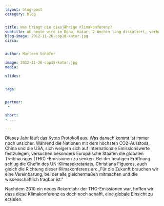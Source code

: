 ```yaml
---
layout: blog-post
category: blog


title: Was bringt die diesjährige Klimakonferenz?
subtitle: Ab heute wird in Doha, Katar, 2 Wochen lang diskutiert, verhandelt und diskutiert.
blog-image: 2012-11-26-cop18-katar.jpg
circa: 


author: Marleen Schäfer

image: 2012-11-26-cop18-katar.jpg
media: 

slides:


tags:


partner:
 - 

short: 
- ...

---
```




Dieses Jahr läuft das Kyoto Protokoll aus. Was danach kommt ist immer noch unsicher. Während die Nationen mit dem höchsten CO2-Ausstoss, China und die USA, sich weigern sich auf internationale Emissionswerte festzulegen, versuchen besonders Europäische Staaten die globalen Treibhausgas (THG) -Emissionen zu senken. Bei der heutigen Eröffnung schlug die Chefin des UN-Klimasekretariats, Christiana Figueres, auch gleich die Richtung dieser Klimakonferenz an: „Für die Zukunft brauchen wir eine Vereinbarung, bei der alle gleichermaßen mitmachen und die wissenschaftlich tragbar ist." 

Nachdem 2010 ein neues Rekordjahr der THG-Emissionen war, hoffen wir dass diese Klimakonferenz es doch noch schafft, eine globale Einsicht zu erzielen. 
